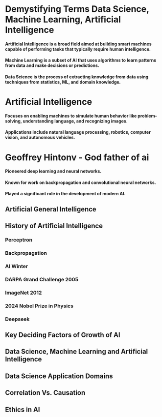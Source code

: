 # Demystifying Terms Data Science, Machine Learning, Artificial Intelligence
#### Artificial Intelligence is a broad field aimed at building smart machines capable of performing tasks that typically require human intelligence.
#### Machine Learning is a subset of AI that uses algorithms to learn patterns from data and make decisions or predictions.
#### Data Science is the process of extracting knowledge from data using techniques from statistics, ML, and domain knowledge.

# Artificial Intelligence
#### Focuses on enabling machines to simulate human behavior like problem-solving, understanding language, and recognizing images.
#### Applications include natural language processing, robotics, computer vision, and autonomous vehicles.

# Geoffrey Hintonv - God father of ai
#### Pioneered deep learning and neural networks.
#### Known for work on backpropagation and convolutional neural networks.
#### Played a significant role in the development of modern AI.

## Artificial General Intelligence
## History of Artificial Intelligence
### Perceptron
### Backpropagation
### AI Winter
### DARPA Grand Challenge 2005
### ImageNet 2012
### 2024 Nobel Prize in Physics
### Deepseek
## Key Deciding Factors of Growth of AI
## Data Science, Machine Learning and Artificial Intelligence
## Data Science Application Domains
## Correlation Vs. Causation
## Ethics in AI

